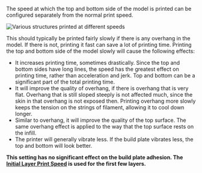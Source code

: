 The speed at which the top and bottom side of the model is printed can be configured separately from the normal print speed.

![Various structures printed at different speeds](images/speed_difference.png)

This should typically be printed fairly slowly if there is any overhang in the model. If there is not, printing it fast can save a lot of printing time. Printing the top and bottom side of the model slowly will cause the following effects:
* It increases printing time, sometimes drastically. Since the top and bottom sides have long lines, the speed has the greatest effect on printing time, rather than acceleration and jerk. Top and bottom can be a significant part of the total printing time.
* It will improve the quality of overhang, if there is overhang that is very flat. Overhang that is still sloped steeply is not affected much, since the skin in that overhang is not exposed then. Printing overhang more slowly keeps the tension on the strings of filament, allowing it to cool down longer.
* Similar to overhang, it will improve the quality of the top surface. The same overhang effect is applied to the way that the top surface rests on the infill.
* The printer will generally vibrate less. If the build plate vibrates less, the top and bottom will look better.

**This setting has no significant effect on the build plate adhesion. The [Initial Layer Print Speed](speed_print_layer_0.md) is used for the first few layers.**